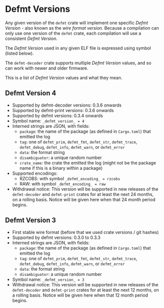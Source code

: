 # Defmt Versions

Any given version of the `defmt` crate will implement one specific *Defmt
Version* - also known as the *wire format version*. Because a compilation can
only use one version of the `defmt` crate, each compilation will use a
consistent *Defmt Version*.

The *Defmt Version* used in any given ELF file is expressed using symbol (listed below).

The `defmt-decoder` crate supports multiple *Defmt Version* values, and so can
work with newer and older firmware.

This is a list of *Defmt Version* values and what they mean.

## Defmt Version 4

- Supported by defmt-decoder versions: 0.3.6 onwards
- Supported by defmt-print versions: 0.3.6 onwards
- Supported by defmt versions: 0.3.4 onwards
- Symbol name: `_defmt_version_ = 4`
- Interned strings are JSON, with fields:
  - `package`: the name of the package (as defined in `Cargo.toml`) that emitted the log
  - `tag`: one of `defmt_prim`, `defmt_fmt`, `defmt_str`, `defmt_trace`, `defmt_debug`, `defmt_info`, `defmt_warn`, or `defmt_error`
  - `data`: the format string
  - `disambiguator`: a unique random number
  - `crate_name`: the crate the emitted the log (might not be the package name if this is a binary within a package)
- Supported encodings:
  - RZCOBS: with symbol `_defmt_encoding_ = rzcobs`
  - RAW: with symbol `_defmt_encoding_ = raw`
- Withdrawal notice: This version will be supported in new releases of the `defmt-decoder` and `defmt-print` crates for at least the next 24 months, on a rolling basis. Notice will be given here when that 24 month period begins.

## Defmt Version 3

- First stable wire format (before that we used crate versions / git hashes)
- Supported by defmt versions: 0.3.0 to 0.3.3
- Interned strings are JSON, with fields:
  - `package`: the name of the package (as defined in `Cargo.toml`) that emitted the log
  - `tag`: one of `defmt_prim`, `defmt_fmt`, `defmt_str`, `defmt_trace`, `defmt_debug`, `defmt_info`, `defmt_warn`, or `defmt_error`
  - `data`: the format string
  - `disambiguator`: a unique random number
- Symbol name: `_defmt_version_ = 3`
- Withdrawal notice: This version will be supported in new releases of the `defmt-decoder` and `defmt-print` crates for at least the next 12 months, on a rolling basis. Notice will be given here when that 12 month period begins.

